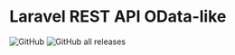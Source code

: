 # Laravel REST API OData-like

![GitHub](https://img.shields.io/github/license/lexxyar/odata)
![GitHub all releases](https://img.shields.io/github/downloads/lexxyar/odata/total)

